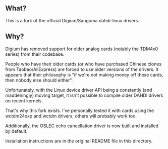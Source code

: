 ## What?

This is a fork of the official Digium/Sangoma dahdi-linux drivers.

## Why?

Digium has removed support for older analog cards (notably the TDM4x0 series) from their codebase.

People who have their older cards (or who have purchased Chinese clones from Taobao/AliExpress) are forced to use older versions of the drivers.  It appears that their philosophy is "if we're not making money off these cards, then nobody else should either".

Unfortunately, with the Linux device driver API being a constantly (and maddeningly) moving target, it isn't possible to compile older DAHDI drivers on recent kernels.

That's why this fork exists.  I've personally tested it with cards using the wctdm24xxp and wctdm drivers; others will probably work too.

Additionally, the OSLEC echo cancellation driver is now built and installed by default.

Installation instructions are in the original README file in this directory.
